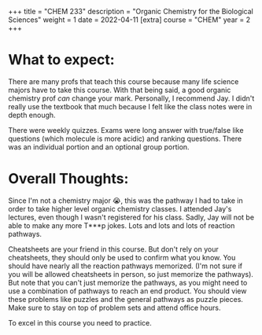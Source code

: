 +++
title = "CHEM 233"
description = "Organic Chemistry for the Biological Sciences"
weight = 1
date = 2022-04-11
[extra]
course = "CHEM"
year = 2
+++

# What to expect:
There are many profs that teach this course because many life science majors have to take this course. With that being said, a good organic chemistry prof *can* change your mark. Personally, I recommend Jay. I didn't really use the textbook that much because I felt like the class notes were in depth enough. 

There were weekly quizzes. Exams were long answer with true/false like questions (which molecule is more acidic) and ranking questions. There was an individual portion and an optional group portion. 

# Overall Thoughts: 
Since I'm not a chemistry major 😭, this was the pathway I had to take in order to take higher level organic chemistry classes. I attended Jay's lectures, even though I wasn't registered for his class. Sadly, Jay will not be able to make any more T\*\*\*p jokes. Lots and lots and lots of reaction pathways. 

Cheatsheets are your friend in this course. But don't rely on your cheatsheets, they should only be used to confirm what you know. You should have nearly all the reaction pathways memorized. (I'm not sure if you will be allowed cheatsheets in person, so just memorize the pathways). But note that you can't just memorize the pathways, as you might need to use a combination of pathways to reach an end product. You should view these problems like puzzles and the general pathways as puzzle pieces. Make sure to stay on top of problem sets and attend office hours. 

To excel in this course you need to practice. 
